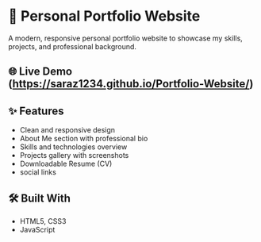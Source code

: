# 💼 Personal Portfolio Website

A modern, responsive personal portfolio website to showcase my skills, projects, and professional background.

 🌐 Live Demo
(https://saraz1234.github.io/Portfolio-Website/)
---

## ✨ Features

-  Clean and responsive design
-  About Me section with professional bio
-  Skills and technologies overview
-  Projects gallery with screenshots
-  Downloadable Resume (CV)
-  social links


## 🛠️ Built With

- HTML5, CSS3  
- JavaScript  




